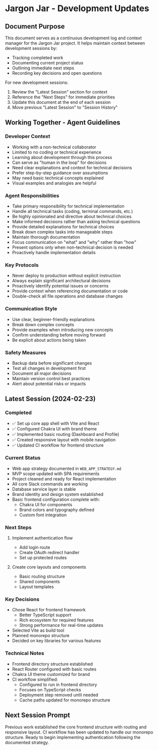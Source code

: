 # Jargon Jar - Development Updates

## Document Purpose
This document serves as a continuous development log and context manager for the Jargon Jar project. 
It helps maintain context between development sessions by:
- Tracking completed work
- Documenting current project status
- Outlining immediate next steps
- Recording key decisions and open questions

For new development sessions:
1. Review the "Latest Session" section for context
2. Reference the "Next Steps" for immediate priorities
3. Update this document at the end of each session
4. Move previous "Latest Session" to "Session History"

## Working Together - Agent Guidelines

### Developer Context
- Working with a non-technical collaborator
- Limited to no coding or technical experience
- Learning about development through this process
- Can serve as "human in the loop" for decisions
- Need clear explanations and context for technical decisions
- Prefer step-by-step guidance over assumptions
- May need basic technical concepts explained
- Visual examples and analogies are helpful

### Agent Responsibilities
- Take primary responsibility for technical implementation
- Handle all technical tasks (coding, terminal commands, etc.)
- Be highly opinionated and directive about technical choices
- Make informed decisions rather than asking technical questions
- Provide detailed explanations for technical choices
- Break down complex tasks into manageable steps
- Maintain thorough documentation
- Focus communication on "what" and "why" rather than "how"
- Present options only when non-technical decision is needed
- Proactively handle implementation details

### Key Protocols
- Never deploy to production without explicit instruction
- Always explain significant architectural decisions
- Proactively identify potential issues or concerns
- Provide context when referencing documentation or code
- Double-check all file operations and database changes

### Communication Style
- Use clear, beginner-friendly explanations
- Break down complex concepts
- Provide examples when introducing new concepts
- Confirm understanding before moving forward
- Be explicit about actions being taken

### Safety Measures
- Backup data before significant changes
- Test all changes in development first
- Document all major decisions
- Maintain version control best practices
- Alert about potential risks or impacts

## Latest Session (2024-02-23)

### Completed
- ✅ Set up core app shell with Vite and React
- ✅ Configured Chakra UI with brand theme
- ✅ Implemented basic routing (Dashboard and Profile)
- ✅ Created responsive layout with mobile navigation
- ✅ Updated CI workflow for frontend structure

### Current Status
- Web app strategy documented in `WEB_APP_STRATEGY.md`
- MVP scope updated with SPA requirements
- Project cleaned and ready for React implementation
- All core Slack commands are working
- Database service layer is stable
- Brand identity and design system established
- Basic frontend configuration complete with:
  - Chakra UI for components
  - Brand colors and typography defined
  - Custom font integration

### Next Steps
1. Implement authentication flow
   - Add login route
   - Create OAuth redirect handler
   - Set up protected routes

2. Create core layouts and components
   - Basic routing structure
   - Shared components
   - Layout templates

### Key Decisions
- Chose React for frontend framework
  - Better TypeScript support
  - Rich ecosystem for required features
  - Strong performance for real-time updates
- Selected Vite as build tool
- Planned monorepo structure
- Decided on key libraries for various features

### Technical Notes
- Frontend directory structure established
- React Router configured with basic routes
- Chakra UI theme customized for brand
- CI workflow simplified:
  - Configured to run in frontend directory
  - Focuses on TypeScript checks
  - Deployment step removed until needed
  - Cache paths updated for monorepo structure

## Next Session Prompt
Previous work established the core frontend structure with routing and responsive layout. CI workflow has been updated to handle our monorepo structure. Ready to begin implementing authentication following the documented strategy.
